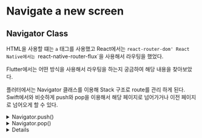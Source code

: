 # Navigate a new screen

## Navigator Class

HTML을 사용할 떄는 `a` 태그를 사용했고 React에서는 `react-router-dom' React Native에서는 `react-native-router-flux`을 사용해서 라우팅을 했었다.

Flutter에서는 어떤 방식을 사용해서 라우팅을 하는지 궁금하여 해당 내용을 찾아보았다.

플러터에서는 Navigator 클래스를 이용해 Stack 구조로 route를 관리 하게 된다. Swift에서와 비슷하게 push와 pop을 이용해서 해당 페이지로 넘어가거나 이전 페이지로 넘어오게 할 수 있다. 

<details>
<summary>Navigator.push()</summary>

```dart
Navigator.push(context, 
  MaterialPageRoute<void>(builder: (BuildContext context) {
    return NextPage();
  })
);
```

```dart
Navigator.push(context, MaterialPageRoute<void>(builder: (BuildContext context) => NextPage()));
```

```dart
_showNextPage(BuildContext context) => Navigator.push(context, MaterialPageRoute(builder: (context) => NextPage()));

_showNextPage(context);
```

  <details>
  <summary>context란?</summary>

  플러터 내부에 Stateless Widget과 Stateful Widget외에도 다양한 객체가 존재하고 그 중 하나인 BuildContext에 접근할 때 필요하다. BuildContext 객체는 Widget 클래스의 build() 메서드 인자로 넘어온다. 

  그냥 간단하게 화면 이동을 위해 BuildContext 객체가 필요하다고 생각하면 된다.

  </details>

  <details>
  <summary>MaterialPageRoute란?</summary>

  Material App의 룩앤필에 맞는 화면 전환을 해주는 클래스이다. 어떤 화면으로 이동할지 구체적은 내용을 정의할 수 있으며 인자로 BuildContext 객체를 받아 새로운 페이지에 해당하는(위에서는 `nextPage()` 위젯을 반환한다.

  </details>



</details>

<details>
<summary>Navigator.pop()</summary>

```dart
Navigator.pop(context)
```

</details>

<details>

## Navigator routes

<details>
<summary>Navigator routes란?</summary>

MaterialApp 수준에서 페이지 경로를 지정하는 것이다. MaterialApp의 routes 속성으로 아래와 같이 지정할 수 있다.

```dart
MaterialApp(
  initialRoute: '/',
  routes: {
    '/': (context) => MainPage(),
    '/next': (context) => NextPage(),
  },
);
```

```dart
Navigator.pushNamed(context, '/');
```

```dart
Navigator.pop(context);
```

</details>

## 동적 Routes 활용

<details>
<summary>동적 route란?</summary>



</details>